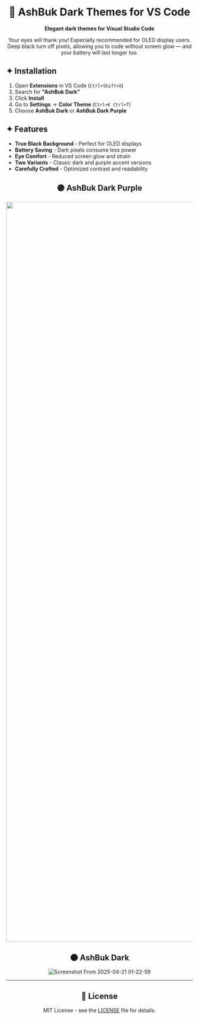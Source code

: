 <div align="center">

# 🌙 AshBuk Dark Themes for VS Code

**Elegant dark themes for Visual Studio Code**

Your eyes will thank you! Especially recommended for OLED display users.  
Deep black turn off pixels, allowing you to code without screen glow — and your battery will last longer too.

</div>

## ✦ Installation

1. Open **Extensions** in VS Code (`Ctrl+Shift+X`)
2. Search for **"AshBuk Dark"**
3. Click **Install**
4. Go to **Settings** → **Color Theme** (`Ctrl+K Ctrl+T`)
5. Choose **AshBuk Dark** or **AshBuk Dark Purple**

## ✦ Features

- **True Black Background** - Perfect for OLED displays
- **Battery Saving** - Dark pixels consume less power
- **Eye Comfort** - Reduced screen glow and strain
- **Two Variants** - Classic dark and purple accent versions
- **Carefully Crafted** - Optimized contrast and readability

<div align="center">

## 🟣 AshBuk Dark Purple

<img width="3200" height="2000" alt="dark-purple" src="https://github.com/user-attachments/assets/ea516e6f-4198-468a-bb0b-15853aab0216" />

## 🌑 AshBuk Dark  
![Screenshot From 2025-04-21 01-22-59](https://github.com/user-attachments/assets/470aa8af-31ec-4b16-a5d4-e05094b8943c)

</div>

---

<div align="center">

## 📄 License

MIT License - see the [LICENSE](LICENSE.txt) file for details.

</div>
